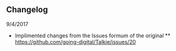 Changelog
------------
9/4/2017
* Implimented changes from the Issues formum of the original
** https://github.com/going-digital/Talkie/issues/20